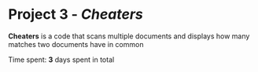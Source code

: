 # Project 3 - *Cheaters*

**Cheaters** is a code that scans multiple documents and displays how many matches two documents have in common

Time spent: **3** days spent in total


